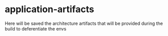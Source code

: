 # application-artifacts
Here will be saved the architecture artifacts that will be provided during the build to deferentiate the envs
